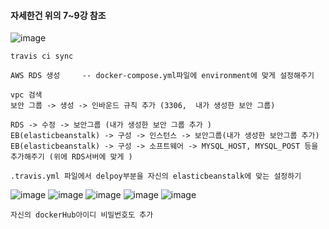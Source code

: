 #### 자세한건 위의 7~9강 참조
![image](https://user-images.githubusercontent.com/67853463/103171115-f6e8b800-488c-11eb-92a4-e9a5ec4976d5.png)

```
travis ci sync 
```
```
AWS RDS 생성     -- docker-compose.yml파일에 environment에 맞게 설정해주기 
```
```
vpc 검색 
보안 그룹 -> 생성 -> 인바운드 규칙 추가 (3306,  내가 생성한 보안 그룹)
```
```
RDS -> 수정 -> 보안그룹 (내가 생성한 보안 그룹 추가 ) 
EB(elasticbeanstalk) -> 구성 -> 인스턴스 -> 보안그룹(내가 생성한 보안그룹 추가)
EB(elasticbeanstalk) -> 구성 -> 소프트웨어 -> MYSQL_HOST, MYSQL_POST 등을 추가해주기 (위에 RDS서버에 맞게 ) 
```
```
.travis.yml 파일에서 delpoy부분을 자신의 elasticbeanstalk에 맞는 설정하기 
```
![image](https://user-images.githubusercontent.com/67853463/103171428-868f6600-488f-11eb-8676-7460ee2fea80.png)
![image](https://user-images.githubusercontent.com/67853463/103171444-aaeb4280-488f-11eb-8834-1b57eb2fd6e4.png)
![image](https://user-images.githubusercontent.com/67853463/103171450-b9d1f500-488f-11eb-86bf-2c8095db2e0b.png)
![image](https://user-images.githubusercontent.com/67853463/103171465-d2daa600-488f-11eb-9e93-c472487158b9.png)
![image](https://user-images.githubusercontent.com/67853463/103171473-e5ed7600-488f-11eb-9e00-8aa687d3d867.png)
```
자신의 dockerHub아이디 비밀번호도 추가
```
